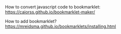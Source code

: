How to convert javascript code to bookmarklet:
https://caiorss.github.io/bookmarklet-maker/


How to add bookmarklet?
https://mreidsma.github.io/bookmarklets/installing.html
